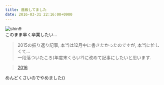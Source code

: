 ```yaml
---
title: 進級してました
date: 2016-03-31 22:16:00+0900
---
```


![shin9](https://lh3.googleusercontent.com/-hTIHoHf-J14/Vv0mrHMXdtI/AAAAAAAAF_A/7aOKabNcV1gbQtbmCPGThZ6g-Kq-4oeyACCo/s640-Ic42/IMG_3191.JPG)  
このまま早く卒業したい...

> 2015の振り返り記事, 本当は12月中に書きたかったのですが, 本当に忙しくて...  
一段落ついたころ(年度末くらい?)に改めて記事にしたいと思います.

> [2016](/blog/2016-01-01/2016-new-year-resolution/)

めんどくさいのでやめました()
